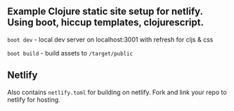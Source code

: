 ## Example Clojure static site setup for netlify. Using boot, hiccup templates, clojurescript.

`boot dev` - local dev server on localhost:3001 with refresh for cljs & css

`boot build` - build assets to `/target/public`

## Netlify

Also contains `netlify.toml` for building on netlify. Fork and link your repo to netlify for hosting.
